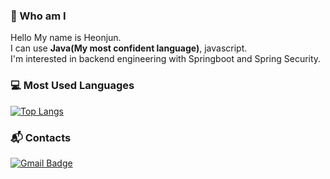 ### 👋 Who am I
Hello My name is Heonjun.   
I can use **Java(My most confident language)**, javascript.  
I'm interested in backend engineering with Springboot and Spring Security.

### :computer: Most Used Languages
[![Top Langs](https://github-readme-stats.vercel.app/api/top-langs/?username=limheonjun&hide=html,css)](https://github.com/limheonjun/github-readme-stats)

### :mailbox_with_mail: Contacts
[![Gmail Badge](https://img.shields.io/badge/-Gmail-d14836?style=flat-square&logo=Gmail&logoColor=white&link=mailto:jumong4000@gmail.com)](mailto:jumong4000@gmail.com)


